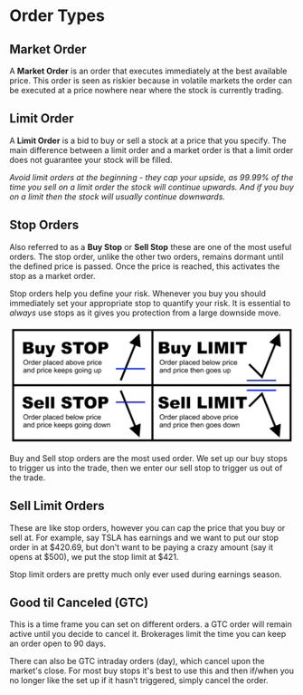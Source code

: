 # Order Types

## Market Order

A **Market Order** is an order that executes immediately at the best available price. This order is seen as riskier because in volatile markets the order can be executed at a price nowhere near where the stock is currently trading.

## Limit Order

A **Limit Order** is a bid to buy or sell a stock at a price that you specify. The main difference between a limit order and a market order is that a limit order does not guarantee your stock will be filled.

*Avoid limit orders at the beginning - they cap your upside, as 99.99% of the time you sell on a limit order the stock will continue upwards. And if you buy on a limit then the stock will usually continue downwards.*

## Stop Orders

Also referred to as a **Buy Stop** or **Sell Stop** these are one of the most useful orders. The stop order, unlike the other two orders, remains dormant until the defined price is passed. Once the price is reached, this activates the stop as a market order.

Stop orders help you define your risk. Whenever you buy you should immediately set your appropriate stop to quantify your risk. It is essential to *always* use stops as it gives you protection from a large downside move.

![StopLimitDiagram](img/LimitStop.png)

Buy and Sell stop orders are the most used order. We set up our buy stops to trigger us into the trade, then we enter our sell stop to trigger us out of the trade.

## Sell Limit Orders

These are like stop orders, however you can cap the price that you buy or sell at. For example, say TSLA has earnings and we want to put our stop order in at $420.69, but don't want to be paying a crazy amount (say it opens at $500), we put the stop limit at $421.

Stop limit orders are pretty much only ever used during earnings season.

## Good til Canceled (GTC)

This is a time frame you can set on different orders. a GTC order will remain active until you decide to cancel it. Brokerages limit the time you can keep an order open to 90 days.

There can also be GTC intraday orders (day), which cancel upon the market's close. For most buy stops it's best to use this and then if/when you no longer like the set up if it hasn’t triggered, simply cancel the order. 